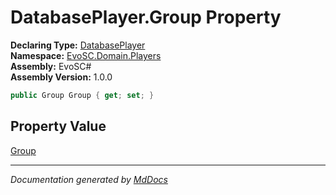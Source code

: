 ﻿<!--  
  <auto-generated>   
    The contents of this file were generated by a tool.  
    Changes to this file may be list if the file is regenerated  
  </auto-generated>   
-->

# DatabasePlayer.Group Property

**Declaring Type:** [DatabasePlayer](../index.md)  
**Namespace:** [EvoSC.Domain.Players](../../index.md)  
**Assembly:** EvoSC\#  
**Assembly Version:** 1.0.0

```csharp
public Group Group { get; set; }
```

## Property Value

[Group](../../../Groups/Group/index.md)

___

*Documentation generated by [MdDocs](https://github.com/ap0llo/mddocs)*
